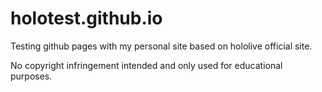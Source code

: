 # holotest.github.io
Testing github pages with my personal site based on hololive official site.

No copyright infringement intended and only used for educational purposes.

